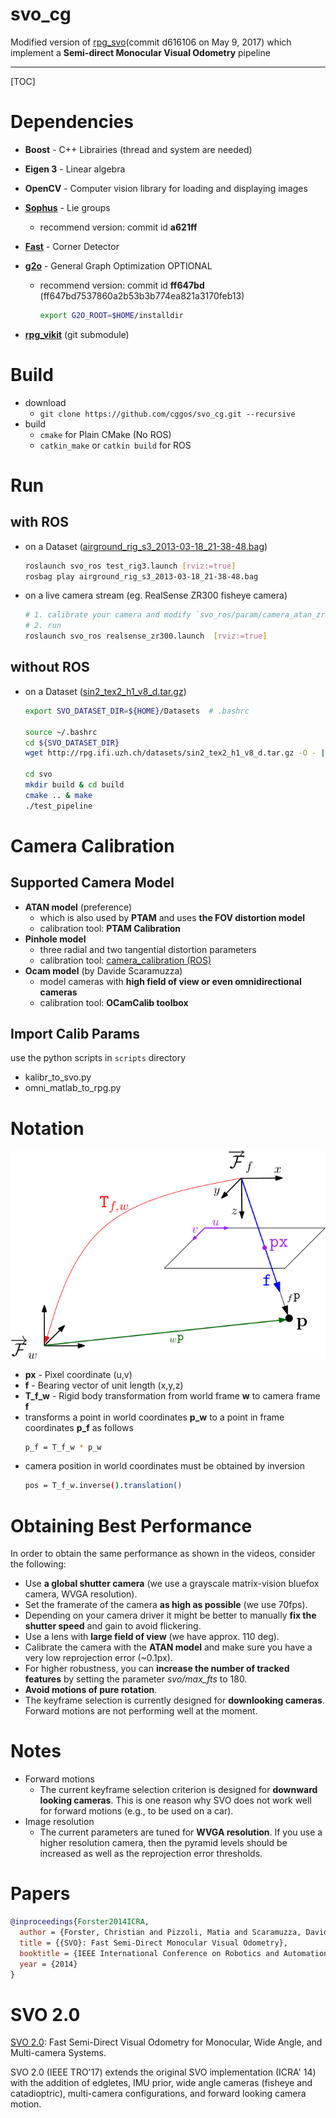 # svo_cg

Modified version of [rpg_svo](https://github.com/uzh-rpg/rpg_svo)(commit d616106 on May 9, 2017) which implement a **Semi-direct Monocular Visual Odometry** pipeline

-----

[TOC]

# Dependencies

* **Boost** - C++ Librairies (thread and system are needed)

* **Eigen 3** - Linear algebra

* **OpenCV** - Computer vision library for loading and displaying images

* **[Sophus](https://github.com/strasdat/Sophus.git)** - Lie groups
  - recommend version: commit id **a621ff**

* **[Fast](https://github.com/uzh-rpg/fast.git)** - Corner Detector

* **[g2o](https://github.com/RainerKuemmerle/g2o.git)** - General Graph Optimization OPTIONAL
  - recommend version: commit id **ff647bd** (ff647bd7537860a2b53b3b774ea821a3170feb13)
    ```bash
    export G2O_ROOT=$HOME/installdir
    ```

* **[rpg_vikit](https://github.com/uzh-rpg/rpg_vikit.git)** (git submodule)


# Build

* download
  - `git clone https://github.com/cggos/svo_cg.git --recursive`
* build
  - `cmake` for Plain CMake (No ROS)
  - `catkin_make` or `catkin build` for ROS

# Run

## with ROS

* on a Dataset ([airground_rig_s3_2013-03-18_21-38-48.bag](http://rpg.ifi.uzh.ch/datasets/airground_rig_s3_2013-03-18_21-38-48.bag))
  ```bash
  roslaunch svo_ros test_rig3.launch [rviz:=true]
  rosbag play airground_rig_s3_2013-03-18_21-38-48.bag
  ```
* on a live camera stream (eg. RealSense ZR300 fisheye camera)
  ```bash
  # 1. calibrate your camera and modify `svo_ros/param/camera_atan_zr300.yaml`
  # 2. run
  roslaunch svo_ros realsense_zr300.launch  [rviz:=true]
  ```


## without ROS

* on a Dataset ([sin2_tex2_h1_v8_d.tar.gz](http://rpg.ifi.uzh.ch/datasets/sin2_tex2_h1_v8_d.tar.gz))
  ```bash
  export SVO_DATASET_DIR=${HOME}/Datasets  # .bashrc

  source ~/.bashrc
  cd ${SVO_DATASET_DIR}
  wget http://rpg.ifi.uzh.ch/datasets/sin2_tex2_h1_v8_d.tar.gz -O - | tar -xz

  cd svo
  mkdir build & cd build
  cmake .. & make
  ./test_pipeline
  ```

# Camera Calibration

## Supported Camera Model

* **ATAN model** (preference)
  * which is also used by **PTAM** and uses **the FOV distortion model**
  * calibration tool: **PTAM Calibration**
* **Pinhole model**
  * three radial and two tangential distortion parameters
  * calibration tool: [camera_calibration (ROS)](http://wiki.ros.org/camera_calibration)
* **Ocam model** (by Davide Scaramuzza)
  * model cameras with **high field of view or even omnidirectional cameras**
  * calibration tool: **OCamCalib toolbox**

## Import Calib Params

use the python scripts in `scripts` directory

* kalibr_to_svo.py
* omni_matlab_to_rpg.py


# Notation

<div align=center>
  <img src="https://raw.githubusercontent.com/uzh-rpg/rpg_svo/master/svo/doc/notation.png">
</div>

* **px** - Pixel coordinate (u,v)
* **f** - Bearing vector of unit length (x,y,z)
* **T_f_w** - Rigid body transformation from world frame **w** to camera frame **f**
* transforms a point in world coordinates **p_w** to a point in frame coordinates **p_f** as follows
  ```sh
  p_f = T_f_w * p_w
  ```
* camera position in world coordinates must be obtained by inversion
  ```sh
  pos = T_f_w.inverse().translation()
  ```

# Obtaining Best Performance

In order to obtain the same performance as shown in the videos, consider the following:

* Use **a global shutter camera** (we use a grayscale matrix-vision bluefox camera, WVGA resolution).
* Set the framerate of the camera **as high as possible** (we use 70fps).
* Depending on your camera driver it might be better to manually **fix the shutter speed** and gain to avoid flickering.
* Use a lens with **large field of view** (we have approx. 110 deg).
* Calibrate the camera with the **ATAN model** and make sure you have a very low reprojection error (~0.1px).
* For higher robustness, you can **increase the number of tracked features** by setting the parameter *svo/max_fts* to 180.
* **Avoid motions of pure rotation**.
* The keyframe selection is currently designed for **downlooking cameras**. Forward motions are not performing well at the moment.

# Notes

* Forward motions
  - The current keyframe selection criterion is designed for **downward looking cameras**. This is one reason why SVO does not work well for forward motions (e.g., to be used on a car).
* Image resolution
  - The current parameters are tuned for **WVGA resolution**. If you use a higher resolution camera, then the pyramid levels should be increased as well as the reprojection error thresholds.

# Papers

```bibtex
@inproceedings{Forster2014ICRA,
  author = {Forster, Christian and Pizzoli, Matia and Scaramuzza, Davide},
  title = {{SVO}: Fast Semi-Direct Monocular Visual Odometry},
  booktitle = {IEEE International Conference on Robotics and Automation (ICRA)},
  year = {2014}
}
```

# SVO 2.0

[SVO 2.0](http://rpg.ifi.uzh.ch/svo2.html): Fast Semi-Direct Visual Odometry for Monocular, Wide Angle, and Multi-camera Systems.  

SVO 2.0 (IEEE TRO'17) extends the original SVO implementation (ICRA' 14) with the addition of edgletes, IMU prior, wide angle cameras (fisheye and catadioptric), multi-camera configurations, and forward looking camera motion.
